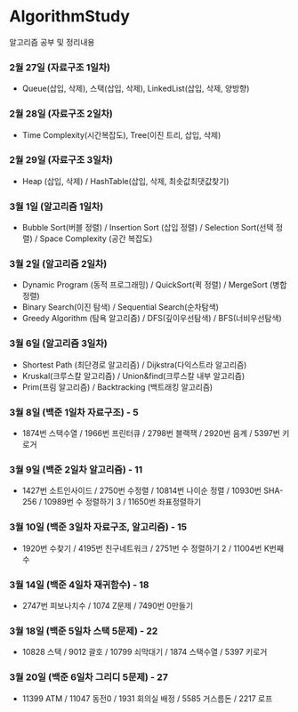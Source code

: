 # AlgorithmStudy
알고리즘 공부 및 정리내용

### 2월 27일 (자료구조 1일차)
- Queue(삽입, 삭제), 스택(삽입, 삭제), LinkedList(삽입, 삭제, 양방향)

### 2월 28일 (자료구조 2일차)
- Time Complexity(시간복잡도), Tree(이진 트리, 삽입, 삭제)

### 2월 29일 (자료구조 3일차)
- Heap (삽입, 삭제) / HashTable(삽입, 삭제, 최솟값최댓값찾기)

### 3월 1일 (알고리즘 1일차)
- Bubble Sort(버블 정렬) / Insertion Sort (삽입 정렬) / Selection Sort(선택 정렬) / Space Complexity (공간 복잡도) 

### 3월 2일 (알고리즘 2일차)
- Dynamic Program (동적 프로그래밍) / QuickSort(퀵 정렬) / MergeSort (병합 정렬) 
- Binary Search(이진 탐색) / Sequential Search(순차탐색)
- Greedy Algorithm (탐욕 알고리즘) / DFS(깊이우선탐색) / BFS(너비우선탐색)

### 3월 6일 (알고리즘 3일차)
- Shortest Path (최단경로 알고리즘) / Dijkstra(다익스트라 알고리즘)
- Kruskal(크루스칼 알고리즘) / Union&find(크루스칼 내부 알고리즘) 
- Prim(프림 알고리즘) / Backtracking (백트래킹 알고리즘)

### 3월 8일 (백준 1일차 자료구조) - 5
- 1874번 스택수열  / 1966번 프린터큐 / 2798번 블랙잭 / 2920번 음계 /  5397번 키로거

### 3월 9일 (백준 2일차 알고리즘) - 11
- 1427번 소트인사이드 / 2750번 수정렬 / 10814번 나이순 정렬 / 10930번 SHA-256 / 10989번 수 정렬하기 3 / 11650번 좌표정렬하기 

### 3월 10일 (백준 3일차 자료구조, 알고리즘) - 15
- 1920번 수찾기 / 4195번 친구네트워크 / 2751번 수 정렬하기 2 / 11004번 K번째 수

### 3월 14일 (백준 4일차 재귀함수) - 18
- 2747번 피보나치수 / 1074 Z문제 / 7490번 0만들기 

### 3월 18일 (백준 5일차 스택 5문제) - 22
- 10828 스택 / 9012 괄호 / 10799 쇠막대기 / 1874 스택수열 / 5397 키로거

### 3월 20일 (백준 6일차 그리디 5문제) - 27
- 11399 ATM / 11047 동전0 / 1931 회의실 배정 / 5585 거스름돈 / 2217 로프

